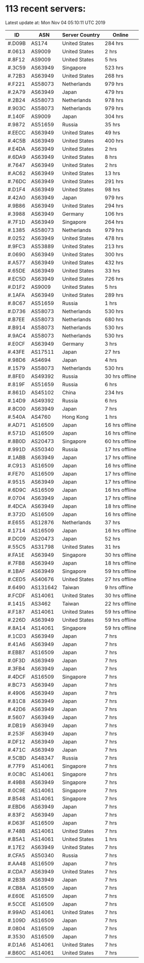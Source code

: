 # 113 recent servers:

Latest update at: Mon Nov 04 05:10:11 UTC 2019

| ID | ASN | Server Country | Online |
| -- | --- | -------------- | ------ |
| #.D09B | AS174 | United States | 284 hrs |
| #.0613 | AS9009 | United States | 2 hrs |
| #.8F12 | AS9009 | United States | 5 hrs |
| #.3C59 | AS63949 | Singapore | 523 hrs |
| #.72B3 | AS63949 | United States | 268 hrs |
| #.F221 | AS58073 | Netherlands | 979 hrs |
| #.2A79 | AS63949 | Japan | 479 hrs |
| #.2B24 | AS58073 | Netherlands | 978 hrs |
| #.903C | AS58073 | Netherlands | 979 hrs |
| #.140F | AS9009 | Japan | 304 hrs |
| #.9872 | AS51659 | Russia | 35 hrs |
| #.EECC | AS63949 | United States | 49 hrs |
| #.4C5B | AS63949 | United States | 400 hrs |
| #.E4DA | AS63949 | United States | 2 hrs |
| #.6DA9 | AS63949 | United States | 8 hrs |
| #.7647 | AS63949 | United States | 2 hrs |
| #.AC62 | AS63949 | United States | 13 hrs |
| #.76DC | AS63949 | United States | 291 hrs |
| #.D1F4 | AS63949 | United States | 98 hrs |
| #.42A0 | AS63949 | Japan | 979 hrs |
| #.9B86 | AS63949 | United States | 294 hrs |
| #.3988 | AS63949 | Germany | 106 hrs |
| #.7F1D | AS63949 | Singapore | 264 hrs |
| #.1385 | AS58073 | Netherlands | 979 hrs |
| #.0252 | AS63949 | United States | 478 hrs |
| #.9FC3 | AS53889 | United States | 213 hrs |
| #.0690 | AS63949 | United States | 300 hrs |
| #.A577 | AS63949 | United States | 432 hrs |
| #.65DE | AS63949 | United States | 33 hrs |
| #.EC5D | AS63949 | United States | 726 hrs |
| #.D1F2 | AS9009 | United States | 5 hrs |
| #.1AFA | AS63949 | United States | 289 hrs |
| #.8C67 | AS51659 | Russia | 1 hrs |
| #.D736 | AS58073 | Netherlands | 530 hrs |
| #.B7EE | AS58073 | Netherlands | 680 hrs |
| #.B914 | AS58073 | Netherlands | 530 hrs |
| #.9AC4 | AS58073 | Netherlands | 530 hrs |
| #.E0CF | AS63949 | Germany | 3 hrs |
| #.43FE | AS17511 | Japan | 27 hrs |
| #.98D6 | AS4694 | Japan | 4 hrs |
| #.1579 | AS58073 | Netherlands | 530 hrs |
| #.8FE0 | AS49392 | Russia | 30 hrs offline |
| #.819F | AS51659 | Russia | 6 hrs |
| #.861D | AS45102 | China | 234 hrs |
| #.14D9 | AS49392 | Russia | 6 hrs |
| #.8C00 | AS63949 | Japan | 7 hrs |
| #.540A | AS4760 | Hong Kong | 1 hrs |
| #.AD71 | AS16509 | Japan | 16 hrs offline |
| #.571D | AS16509 | Japan | 16 hrs offline |
| #.8B0D | AS20473 | Singapore | 60 hrs offline |
| #.991D | AS50340 | Russia | 17 hrs offline |
| #.1ABB | AS63949 | Japan | 17 hrs offline |
| #.C913 | AS16509 | Japan | 16 hrs offline |
| #.FE70 | AS16509 | Japan | 17 hrs offline |
| #.9515 | AS63949 | Japan | 17 hrs offline |
| #.6D9C | AS16509 | Japan | 16 hrs offline |
| #.0704 | AS63949 | Japan | 17 hrs offline |
| #.4DCA | AS63949 | Japan | 18 hrs offline |
| #.372D | AS16509 | Japan | 16 hrs offline |
| #.E655 | AS12876 | Netherlands | 37 hrs |
| #.1714 | AS16509 | Japan | 16 hrs offline |
| #.DC09 | AS20473 | Japan | 52 hrs |
| #.55C5 | AS31798 | United States | 31 hrs |
| #.FA1E | AS63949 | Singapore | 30 hrs offline |
| #.7FB8 | AS63949 | Japan | 18 hrs offline |
| #.1BAF | AS63949 | Singapore | 59 hrs offline |
| #.CED5 | AS40676 | United States | 27 hrs offline |
| #.6490 | AS131642 | Taiwan | 9 hrs offline |
| #.FCDF | AS14061 | United States | 30 hrs offline |
| #.1415 | AS3462 | Taiwan | 22 hrs offline |
| #.F187 | AS14061 | United States | 59 hrs offline |
| #.226D | AS63949 | United States | 59 hrs offline |
| #.8A14 | AS14061 | Singapore | 59 hrs offline |
| #.1CD3 | AS63949 | Japan | 7 hrs |
| #.41A6 | AS63949 | Japan | 7 hrs |
| #.EBB7 | AS16509 | Japan | 7 hrs |
| #.0F3D | AS63949 | Japan | 7 hrs |
| #.3FB4 | AS63949 | Japan | 7 hrs |
| #.4DCF | AS16509 | Singapore | 7 hrs |
| #.BC73 | AS63949 | Japan | 7 hrs |
| #.4906 | AS63949 | Japan | 7 hrs |
| #.81C8 | AS63949 | Japan | 7 hrs |
| #.42D6 | AS63949 | Japan | 7 hrs |
| #.5607 | AS63949 | Japan | 7 hrs |
| #.DB19 | AS63949 | Japan | 7 hrs |
| #.253F | AS63949 | Japan | 7 hrs |
| #.DF12 | AS63949 | Japan | 7 hrs |
| #.471C | AS63949 | Japan | 7 hrs |
| #.5CBD | AS48347 | Russia | 7 hrs |
| #.77F9 | AS14061 | Singapore | 7 hrs |
| #.0C8C | AS14061 | Singapore | 7 hrs |
| #.49B8 | AS63949 | Singapore | 7 hrs |
| #.0C9E | AS14061 | Singapore | 7 hrs |
| #.B548 | AS14061 | Singapore | 7 hrs |
| #.EBD6 | AS63949 | Japan | 7 hrs |
| #.83F2 | AS63949 | Japan | 7 hrs |
| #.D63F | AS16509 | Japan | 7 hrs |
| #.748B | AS14061 | United States | 7 hrs |
| #.B5A1 | AS14061 | United States | 1 hrs |
| #.17E2 | AS63949 | United States | 7 hrs |
| #.CFA5 | AS50340 | Russia | 7 hrs |
| #.AA48 | AS16509 | Japan | 7 hrs |
| #.CDA7 | AS63949 | United States | 7 hrs |
| #.2B3B | AS63949 | Japan | 7 hrs |
| #.CB8A | AS16509 | Japan | 7 hrs |
| #.E60E | AS16509 | Japan | 7 hrs |
| #.5CCE | AS16509 | Japan | 7 hrs |
| #.99AD | AS14061 | United States | 7 hrs |
| #.109D | AS16509 | Japan | 7 hrs |
| #.0804 | AS16509 | Japan | 7 hrs |
| #.3530 | AS16509 | Japan | 7 hrs |
| #.D1A6 | AS14061 | United States | 7 hrs |
| #.B60C | AS14061 | United States | 7 hrs |

